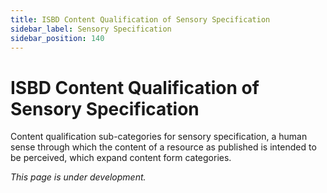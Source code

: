 ```yaml
---
title: ISBD Content Qualification of Sensory Specification
sidebar_label: Sensory Specification
sidebar_position: 140
---
```


# ISBD Content Qualification of Sensory Specification

Content qualification sub-categories for sensory specification, a human sense through which the content of a resource as published is intended to be perceived, which expand content form categories.

*This page is under development.*
